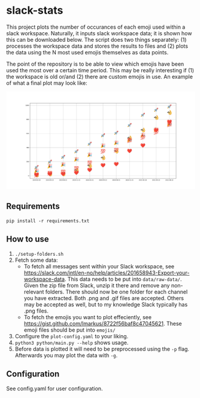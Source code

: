 # slack-stats
This project plots the number of occurances of each emoji used within a slack workspace. Naturally, it inputs slack workspace data; it is shown how this can be downloaded below. The script does two things separately: (1) processes the workspace data and stores the results to files and (2) plots the data using the N most used emojis themselves as data points.

The point of the repository is to be able to view which emojis have been used the most over a certain time period. This may be really interesting if (1) the workspace is old or/and (2) there are custom emojis in use. An example of what a final plot may look like:

![Example output](example-output.png)

## Requirements
`pip install -r requirements.txt`

## How to use
1. `./setup-folders.sh`
2. Fetch some data:
   * To fetch all messages sent within your Slack workspace, see https://slack.com/intl/en-no/help/articles/201658943-Export-your-workspace-data. This data needs to be put into `data/raw-data/`. Given the zip file from Slack, unzip it there and remove any non-relevant folders. There should now be one folder for each channel you have extracted. Both .png and .gif files are accepted. Others may be accepted as well, but to my knowledge Slack typically has .png files.
   * To fetch the emojis you want to plot effeciently, see https://gist.github.com/lmarkus/8722f56baf8c47045621. These emoji files should be put into `emojis/`
3. Configure the `plot-config.yaml` to your liking.
4. `python3 python/main.py --help` shows usage.
5. Before data is plotted it will need to be preprocessed using the `-p` flag. Afterwards you may plot the data with `-g`.

## Configuration
See config.yaml for user configuration.
